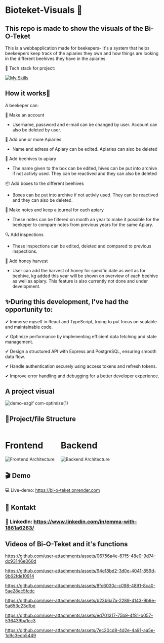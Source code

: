 # Bioteket-Visuals 🌸
## This repo is made to show the visuals of the Bi-O-Teket 

This is a webbapplication made for beekepers-
It's a system that helps beekeepers keep track of the apiaries they own and how things are looking in the different beehives they have in the apiaries. 

🚀 Tech stack for project:

[![My Skills](https://skillicons.dev/icons?i=ts,react,nodejs,express,vite,styledcomponents,emotion,tailwind,postgres&theme=light)](https://skillicons.dev)


## How it works🐝
A beekeper can:

📌 Make an account
  - Username, password and e-mail can be changed by user. Account can also be deleted by user.

🏡 Add one or more Apiaries.
  - Name and adress of Apiary can be edited. Apiaries can also be deleted

🍯 Add beehives to apiary
  - The name given to the box can be edited, hives can be put into archive if not activly used. They can be reactived and they can also be deleted

📦 Add boxes to the different beehives
  - Boxes can be put into archive if not activly used. They can be reactived and they can also be deleted.

📖 Make notes and keep a journal for each apiary
  - These notes can be filtered on month an year to make it possible for the beekeper to compare notes from previous years for the same Apiary. 

🔍 Add inspections
  - These inspections can be edited, deleted and compared to previous inspections.

🍯 Add honey harvest
  - User can add the harvest of honey for specific date as well as for beehive, kg added this year will be shown on overview of each beehive as well as apiary. This feature is also currently not done and under development.

## ✨During this development, I've had the opportunity to:

✔ Immerse myself in React and TypeScript, trying to put focus on scalable and maintainable code.

✔ Optimize performance by implementing efficient data fetching and state management.

✔ Design a structured API with Express and PostgreSQL, ensuring smooth data flow.

✔ Handle authentication securely using access tokens and refresh tokens.

✔ Improve error handling and debugging for a better developer experience.


## A project visual

![demo-ezgif com-optimize(1)](https://github.com/user-attachments/assets/9d39a681-c896-4fbc-a298-cc6e937c0f6e)

## 📂Project/file Structure
<div style="display: flex; gap: 20px;">
    <div>
      <h1>Frontend</h1>
        <img src="https://github.com/user-attachments/assets/81d941c3-fb2e-4410-a3ad-728b80096b14" 
             alt="Frontend Architecture" 
            >
    </div>
    <div>
       <h1>Backend</h1>
        <img src="https://github.com/user-attachments/assets/5b8ba819-7658-48c0-ab69-5f4b86f08639" 
             alt="Backend Architecture" 
             >
    </div>
</div>

## 🎬 Demo





💻 Live-demo: https://bi-o-teket.onrender.com

## 📧 Kontakt

### 💼 LinkedIn: https://www.linkedin.com/in/emma-with-1861a6263/

## Videos of Bi-O-Teket and it's functions


https://github.com/user-attachments/assets/06756a4e-67f5-48e0-9d74-dc93146e060d


https://github.com/user-attachments/assets/94e18bd2-3d0e-4041-859d-9b62fde10914


https://github.com/user-attachments/assets/8fc6030c-c098-4891-8ca0-5ae28ec5fcdc


https://github.com/user-attachments/assets/b23b6a7a-2289-4143-9b9e-5a653c23dfbd


https://github.com/user-attachments/assets/ed701317-75b9-4f81-b057-536439ba1cc3


https://github.com/user-attachments/assets/7ec20cd8-4d2e-4a91-aa5e-1d9c3ecb5449








